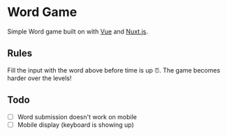 # Word Game

Simple Word game built on with [Vue](https://vuejs.org/) and [Nuxt.js](https://nuxtjs.org).

## Rules

Fill the input with the word above before time is up ⏰. The game becomes harder over the levels!

## Todo

- [ ] Word submission doesn't work on mobile
- [ ] Mobile display (keyboard is showing up)
